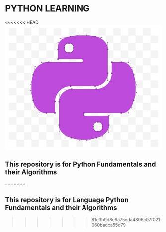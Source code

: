 # PYTHON LEARNING

<<<<<<< HEAD
![width="240px", height="180px"](icon.png)

## This repository is for Python Fundamentals and their Algorithms
=======
## This repository is for Language Python Fundamentals and their Algorithms
>>>>>>> 81e3b9d8e9a75eda4806c07f021060badca55d79
